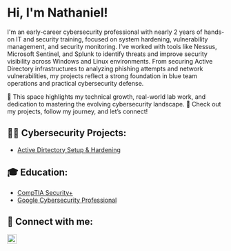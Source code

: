 <h1>Hi, I'm Nathaniel! </h1>
I'm an early-career cybersecurity professional with nearly 2 years of hands-on IT and security training, focused on system hardening, vulnerability management, and security monitoring. I’ve worked with tools like Nessus, Microsoft Sentinel, and Splunk to identify threats and improve security visibility across Windows and Linux environments. From securing Active Directory infrastructures to analyzing phishing attempts and network vulnerabilities, my projects reflect a strong foundation in blue team operations and practical cybersecurity defense.

🔐 This space highlights my technical growth, real-world lab work, and dedication to mastering the evolving cybersecurity landscape.
🚀 Check out my projects, follow my journey, and let’s connect!

<h2>👨‍💻 Cybersecurity Projects:</h2>

  - [Active Dirtectory Setup & Hardening](https://github.com/nathaniel-2003/LABURL)

 <h2> 🎓 Education:</h2> 


- [CompTIA Security+](https://www.certmetrics.com/comptia/public/verification.aspx)
- [Google Cybersecurity Professional](https://coursera.org/share/0fa7306cc73003b08e6286f944b7865e)
<h2> 🤳 Connect with me:</h2>

[<img align="left" alt="JoshMadakor | LinkedIn" width="22px" src="https://cdn.jsdelivr.net/npm/simple-icons@v3/icons/linkedin.svg" />][linkedin]

[linkedin]: https://linkedin.com/in/nlmarques
